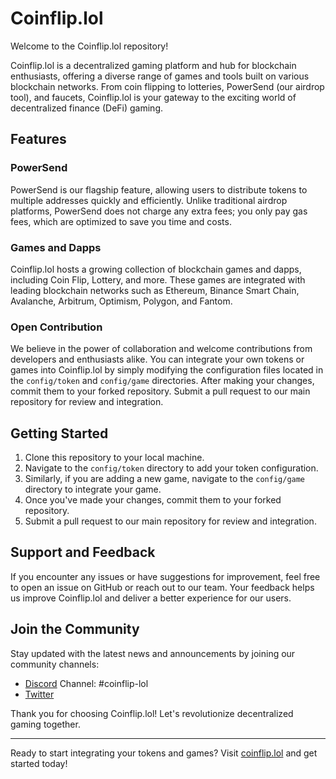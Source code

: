 # Coinflip.lol

Welcome to the Coinflip.lol repository! 

Coinflip.lol is a decentralized gaming platform and hub for blockchain enthusiasts, offering a diverse range of games and tools built on various blockchain networks. From coin flipping to lotteries, PowerSend (our airdrop tool), and faucets, Coinflip.lol is your gateway to the exciting world of decentralized finance (DeFi) gaming.

## Features

### PowerSend
PowerSend is our flagship feature, allowing users to distribute tokens to multiple addresses quickly and efficiently. Unlike traditional airdrop platforms, PowerSend does not charge any extra fees; you only pay gas fees, which are optimized to save you time and costs.

### Games and Dapps
Coinflip.lol hosts a growing collection of blockchain games and dapps, including Coin Flip, Lottery, and more. These games are integrated with leading blockchain networks such as Ethereum, Binance Smart Chain, Avalanche, Arbitrum, Optimism, Polygon, and Fantom.

### Open Contribution
We believe in the power of collaboration and welcome contributions from developers and enthusiasts alike. You can integrate your own tokens or games into Coinflip.lol by simply modifying the configuration files located in the `config/token` and `config/game` directories. After making your changes, commit them to your forked repository. Submit a pull request to our main repository for review and integration.

## Getting Started

1. Clone this repository to your local machine.
2. Navigate to the `config/token` directory to add your token configuration.
3. Similarly, if you are adding a new game, navigate to the `config/game` directory to integrate your game.
4. Once you've made your changes, commit them to your forked repository.
5. Submit a pull request to our main repository for review and integration.

## Support and Feedback

If you encounter any issues or have suggestions for improvement, feel free to open an issue on GitHub or reach out to our team. Your feedback helps us improve Coinflip.lol and deliver a better experience for our users.

## Join the Community

Stay updated with the latest news and announcements by joining our community channels:

- [Discord](https://discord.gg/grvpc8c) Channel: #coinflip-lol
- [Twitter](https://twitter.com/coinflipdotLOL)

Thank you for choosing Coinflip.lol! Let's revolutionize decentralized gaming together.

---

Ready to start integrating your tokens and games? Visit [coinflip.lol](https://coinflip.lol) and get started today!
